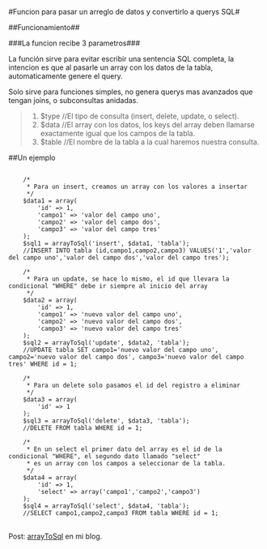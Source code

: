 #Funcion para pasar un arreglo de datos y convertirlo a querys SQL#

##Funcionamiento##



###La funcion recibe 3 parametros###

La función sirve para evitar escribir una sentencia SQL completa,
la intencion es que al pasarle un array con los datos de la tabla, automaticamente
genere el query.

Solo sirve para funciones simples, no genera querys mas avanzados que tengan joins, o subconsultas anidadas.

>1. $type //El tipo de consulta (insert, delete, update, o select).
>2. $data //El array con los datos, los keys del array deben llamarse exactamente igual que los campos de la tabla.
>3. $table //El nombre de la tabla a la cual haremos nuestra consulta.

##Un ejemplo

<pre>
<code>
	/*
	 * Para un insert, creamos un array con los valores a insertar
	 */
	$data1 = array(
		'id' => 1,
		'campo1' => 'valor del campo uno',
		'campo2' => 'valor del campo dos',
		'campo3' => 'valor del campo tres'
	);
	$sql1 = arrayToSql('insert', $data1, 'tabla');
	//INSERT INTO tabla (id,campo1,campo2,campo3) VALUES('1','valor del campo uno','valor del campo dos','valor del campo tres');
	
	/*
	 * Para un update, se hace lo mismo, el id que llevara la condicional "WHERE" debe ir siempre al inicio del array
	 */
	$data2 = array(
		'id' => 1,
		'campo1' => 'nuevo valor del campo uno',
		'campo2' => 'nuevo valor del campo dos',
		'campo3' => 'nuevo valor del campo tres'
	);
	$sql2 = arrayToSql('update', $data2, 'tabla');
	//UPDATE tabla SET campo1='nuevo valor del campo uno', campo2='nuevo valor del campo dos', campo3='nuevo valor del campo tres' WHERE id = 1;
	
	/*
	 * Para un delete solo pasamos el id del registro a eliminar
	 */
	$data3 = array(
		'id' => 1
	);
	$sql3 = arrayToSql('delete', $data3, 'tabla');
	//DELETE FROM tabla WHERE id = 1;
	
	/*
	 * En un select el primer dato del array es el id de la condicional "WHERE", el segundo dato llamado "select"
	 * es un array con los campos a seleccionar de la tabla.
	 */	
	$data4 = array(
		'id' => 1,
		'select' => array('campo1','campo2','campo3')
	);
	$sql4 = arrayToSql('select', $data4, 'tabla');
	//SELECT campo1,campo2,campo3 FROM tabla WHERE id = 1;
</code>
</pre>

Post: [arrayToSql](http://cafeconweb.net/convertir-array-a-sql/ "Café Con Web") en mi blog.